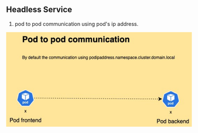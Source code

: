 ## Headless Service 

1. pod to pod communication using pod's ip address.

![alt text](https://github.com/BlogMedium/Interview-Devops/blob/main/pod_communication.jpeg)


